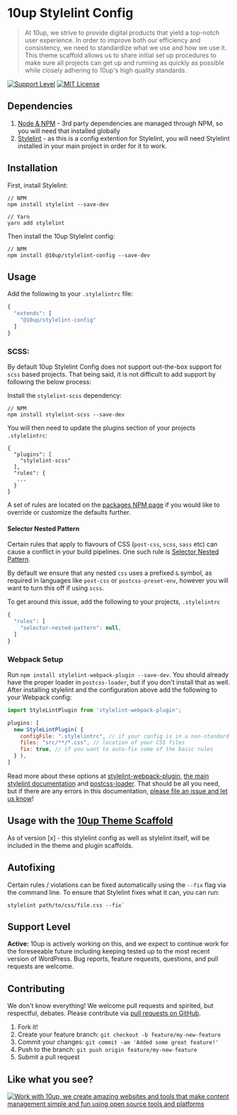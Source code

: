 # 10up Stylelint Config

> At 10up, we strive to provide digital products that yield a top-notch user experience. In order to improve both our efficiency and consistency, we need to standardize what we use and how we use it. This theme scaffold allows us to share initial set up procedures to make sure all projects can get up and running as quickly as possible while closely adhering to 10up's high quality standards.

[![Support Level](https://img.shields.io/badge/support-active-green.svg)](#support-level) [![MIT License](https://img.shields.io/github/license/10up/stylelint-config.svg)](https://github.com/10up/stylelint-config/blob/master/LICENSE.md)


## Dependencies

1. [Node & NPM](https://www.npmjs.com/get-npm) - 3rd party dependencies are managed through NPM, so you will need that installed globally
2. [Stylelint](https://stylelint.io/) - as this is a config extention for Stylelint, you will need Stylelint installed in your main project in order for it to work.

## Installation

First, install Stylelint:
```
// NPM
npm install stylelint --save-dev

// Yarn
yarn add stylelint
```

Then install the 10up Stylelint config:
```
// NPM
npm install @10up/stylelint-config --save-dev
```

## Usage

Add the following to your `.stylelintrc` file:

```js
{
  "extends": [
    "@10up/stylelint-config"
  ]
}

```

### SCSS:
By default 10up Stylelint Config does not support out-the-box support for `scss` based projects. That being said, it is not difficult to add support by following the below process:

Install the `stylelint-scss` dependency:
```
// NPM
npm install stylelint-scss --save-dev
```

You will then need to update the plugins section of your projects `.stylelintrc`:

```
{
  "plugins": [
    "stylelint-scss"
  ],
  "rules": {
   ...
  }
}
```

A set of rules are located on the [packages NPM page](https://www.npmjs.com/package/stylelint-scss) if you would like to override or customize the defaults further.


#### Selector Nested Pattern
Certain rules that apply to flavours of CSS (`post-css`, `scss`, `sass` etc) can cause a conflict in your build pipelines. One such rule is
[Selector Nested Pattern](https://stylelint.io/user-guide/rules/selector-nested-pattern).

By default we ensure that any nested `css` uses a prefixed `&` symbol, as required in languages like `post-css` or `postcss-preset-env`, however you will want to turn this off if using `scss`.

To get around this issue, add the following to your projects, `.stylelintrc`

```js
{
  "rules": [
    "selector-nested-pattern": null,
  ]
}

```

### Webpack Setup
Run `npm install stylelint-webpack-plugin --save-dev`. You should already have the proper loader in `postcss-loader`, but if you don't install that as well. After installing stylelint and the configuration above add the following to your Webpack config:

```js
import StyleLintPlugin from 'stylelint-webpack-plugin';

plugins: [
  new StyleLintPlugin( {
    configFile: ".stylelintrc", // if your config is in a non-standard place
    files: "src/**/*.css", // location of your CSS files
    fix: true, // if you want to auto-fix some of the basic rules
  } ),
]

```

Read more about these options at [stylelint-webpack-plugin](https://github.com/webpack-contrib/stylelint-webpack-plugin), [the main stylelint documentation](https://stylelint.io/) and [postcss-loader](https://github.com/postcss/postcss-loader). That should be all you need, but if there are any errors in this documentation, [please file an issue and let us know](https://github.com/10up/stylelint-config/issues/new)!

## Usage with the [10up Theme Scaffold](https://github.com/10up/theme-scaffold)

As of version [x] - this stylelint config as well as stylelint itself, will be included in the theme and plugin scaffolds.

## Autofixing

Certain rules / violations can be fixed automatically using the `--fix` flag via the command line.
To ensure that Stylelint fixes what it can, you can run:

```
stylelint path/to/css/file.css --fix`
```

## Support Level

**Active:** 10up is actively working on this, and we expect to continue work for the foreseeable future including keeping tested up to the most recent version of WordPress.  Bug reports, feature requests, questions, and pull requests are welcome.

## Contributing

We don't know everything! We welcome pull requests and spirited, but respectful, debates. Please contribute via [pull requests on GitHub](https://github.com/10up/theme-scaffold/compare).

1. Fork it!
2. Create your feature branch: `git checkout -b feature/my-new-feature`
3. Commit your changes: `git commit -am 'Added some great feature!'`
4. Push to the branch: `git push origin feature/my-new-feature`
5. Submit a pull request

## Like what you see?

<a href="http://10up.com/contact/"><img src="https://10updotcom-uploads.s3.amazonaws.com/uploads/2016/08/10up_github_banner-2.png" alt="Work with 10up, we create amazing websites and tools that make content management simple and fun using open source tools and platforms"></a>
